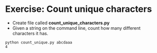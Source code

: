 # Exercise: Count unique characters

* Create file called **count_unique_characters.py**
* Given a string on the command line, count how many different characters it has.

```
python count_unique.py abcdaaa
4
```


